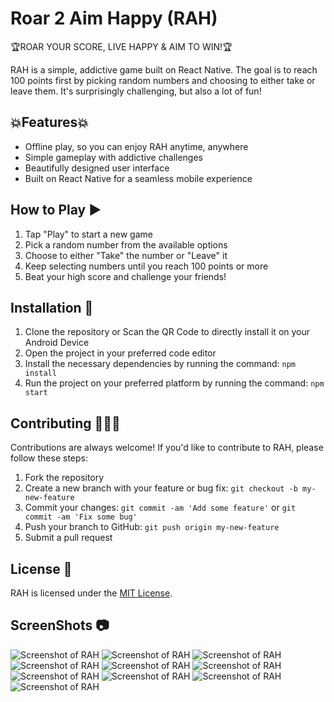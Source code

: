 # Roar 2 Aim Happy (RAH)

🏆ROAR YOUR SCORE, LIVE HAPPY & AIM TO WIN!🏆

RAH is a simple, addictive game built on React Native. The goal is to reach 100 points first by picking random numbers and choosing to either take or leave them. It's surprisingly challenging, but also a lot of fun!

## 💥Features💥

- Offline play, so you can enjoy RAH anytime, anywhere
- Simple gameplay with addictive challenges
- Beautifully designed user interface
- Built on React Native for a seamless mobile experience

## How to Play ▶️

1. Tap "Play" to start a new game
2. Pick a random number from the available options
3. Choose to either "Take" the number or "Leave" it
4. Keep selecting numbers until you reach 100 points or more
5. Beat your high score and challenge your friends!

## Installation 🥷

1. Clone the repository or Scan the QR Code to directly install it on your Android Device
2. Open the project in your preferred code editor
3. Install the necessary dependencies by running the command: `npm install`
4. Run the project on your preferred platform by running the command: `npm start`

## Contributing 👷🕵️‍♂️

Contributions are always welcome! If you'd like to contribute to RAH, please follow these steps:

1. Fork the repository
2. Create a new branch with your feature or bug fix: `git checkout -b my-new-feature`
3. Commit your changes: `git commit -am 'Add some feature'` or `git commit -am 'Fix some bug'`
4. Push your branch to GitHub: `git push origin my-new-feature`
5. Submit a pull request

## License 🪪

RAH is licensed under the [MIT License](LICENSE).

## ScreenShots 📷
![Screenshot of RAH](/screenshots/1.png "RAH Screenshot")
![Screenshot of RAH](/screenshots/2.png "RAH Screenshot")
![Screenshot of RAH](/screenshots/3.png "Welcome Screenshot")
![Screenshot of RAH](/screenshots/4.png "Help Screenshot")
![Screenshot of RAH](/screenshots/5.png "Menu Screenshot")
![Screenshot of RAH](/screenshots/6.png "About Screenshot")
![Screenshot of RAH](/screenshots/7.png "Player Screenshot")
![Screenshot of RAH](/screenshots/8.png "Player Screenshot")
![Screenshot of RAH](/screenshots/9.png "Game Screenshot")
![Screenshot of RAH](/screenshots/10.png "Winner Screenshot")
